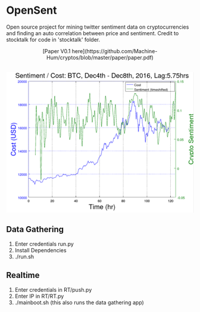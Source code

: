 # OpenSent
Open source project for mining twitter sentiment data on cryptocurrencies and finding an auto
correlation between price and sentiment. Credit to stocktalk for code in 'stocktalk' folder.<br/>

<center>[Paper V0.1 here](https://github.com/Machine-Hum/cryptos/blob/master/paper/paper.pdf)</center>
<br/>

![Plot](/Datasets/Plots/Dec4-8.png)

## Data Gathering 
1. Enter credentials run.py
2. Install Dependencies
3. ./run.sh

## Realtime
1. Enter credentials in RT/push.py
2. Enter IP in RT/RT.py
3. ./mainboot.sh (this also runs the data gathering app)
